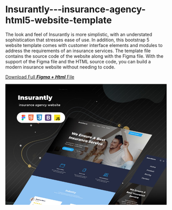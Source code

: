# Insurantly---insurance-agency-html5-website-template
The look and feel of Insurantly is more simplistic, with an understated sophistication that stresses ease of use. In addition, this bootstrap 5 website template comes with customer interface elements and modules to address the requirements of an insurance services. The template file contains the source code of the website along with the Figma file. With the support of the Figma file and the HTML source code, you can build a modern insurance website without needing to code.

[Download Full ***Figma + Html*** File ]()

![Preview Template](/preview/thumbnail.jpg "Preview Template")
